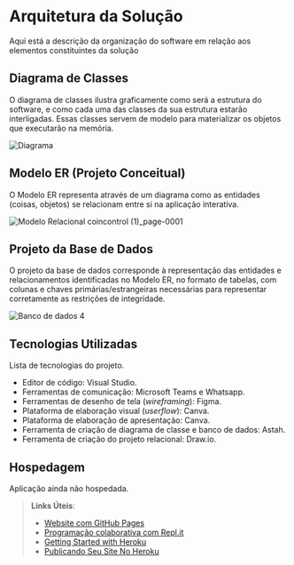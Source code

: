 # Arquitetura da Solução

Aqui está a descrição da organização do software em relação aos elementos constituintes da solução

## Diagrama de Classes

O diagrama de classes ilustra graficamente como será a estrutura do software, e como cada uma das classes da sua estrutura estarão interligadas. Essas classes servem de modelo para materializar os objetos que executarão na memória.

![Diagrama](https://github.com/ICEI-PUC-Minas-PMV-ADS/pmv-ads-2023-2-e2-proj-int-t4-coincontrol/assets/125419720/28e35550-3bb4-44e2-a7a7-5c85f35435b4)


## Modelo ER (Projeto Conceitual)

O Modelo ER representa através de um diagrama como as entidades (coisas, objetos) se relacionam entre si na aplicação interativa.

![Modelo Relacional coincontrol (1)_page-0001](https://github.com/ICEI-PUC-Minas-PMV-ADS/pmv-ads-2023-2-e2-proj-int-t4-coincontrol/assets/75648729/9a8618c5-ee26-4a4a-9760-31c1217ef5ee)


## Projeto da Base de Dados

O projeto da base de dados corresponde à representação das entidades e relacionamentos identificadas no Modelo ER, no formato de tabelas, com colunas e chaves primárias/estrangeiras necessárias para representar corretamente as restrições de integridade.


![Banco de dados 4](https://github.com/ICEI-PUC-Minas-PMV-ADS/pmv-ads-2023-2-e2-proj-int-t4-coincontrol/assets/125419720/0ae031e8-2322-4b36-9045-d5d630de7b16)


## Tecnologias Utilizadas

Lista de tecnologias do projeto.

- Editor de código: Visual Studio.
- Ferramentas de comunicação: Microsoft Teams e Whatsapp.
- Ferramentas de desenho de tela (_wireframing_): Figma.
- Plataforma de elaboração visual (_userflow_): Canva.
- Plataforma de elaboração de apresentação: Canva.
- Ferramenta de criação de diagrama de classe e banco de dados: Astah.
- Ferramenta de criação do projeto relacional: Draw.io.

## Hospedagem

Aplicação ainda não hospedada.

> **Links Úteis**:
>
> - [Website com GitHub Pages](https://pages.github.com/)
> - [Programação colaborativa com Repl.it](https://repl.it/)
> - [Getting Started with Heroku](https://devcenter.heroku.com/start)
> - [Publicando Seu Site No Heroku](http://pythonclub.com.br/publicando-seu-hello-world-no-heroku.html)
